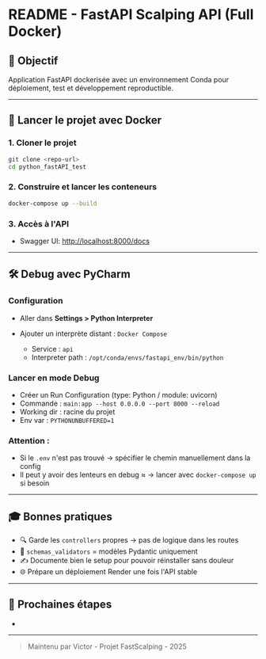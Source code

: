 # README - FastAPI Scalping API (Full Docker)

## 🔎 Objectif

Application FastAPI dockerisée avec un environnement Conda pour déploiement, test et développement reproductible.

---

## 🐳 Lancer le projet avec Docker

### 1. Cloner le projet

```bash
git clone <repo-url>
cd python_fastAPI_test
```

### 2. Construire et lancer les conteneurs

```bash
docker-compose up --build
```

### 3. Accès à l'API

* Swagger UI: [http://localhost:8000/docs](http://localhost:8000/docs)

---

## 🛠 Debug avec PyCharm

### Configuration

* Aller dans **Settings > Python Interpreter**
* Ajouter un interprète distant : `Docker Compose`

  * Service : `api`
  * Interpreter path : `/opt/conda/envs/fastapi_env/bin/python`

### Lancer en mode Debug

* Créer un Run Configuration (type: Python / module: uvicorn)
* Commande : `main:app --host 0.0.0.0 --port 8000 --reload`
* Working dir : racine du projet
* Env var : `PYTHONUNBUFFERED=1`

### Attention :

* Si le `.env` n'est pas trouvé → spécifier le chemin manuellement dans la config
* Il peut y avoir des lenteurs en debug ≈ → lancer avec `docker-compose up` si besoin

---

## 🎓 Bonnes pratiques

* 🔍 Garde les `controllers` propres → pas de logique dans les routes
* 📄 `schemas_validators` = modèles Pydantic uniquement
* ✍️ Documente bien le setup pour pouvoir réinstaller sans douleur
* 🌐 Prépare un déploiement Render une fois l'API stable

---

## 🚀 Prochaines étapes

*

---

> Maintenu par Victor - Projet FastScalping - 2025
